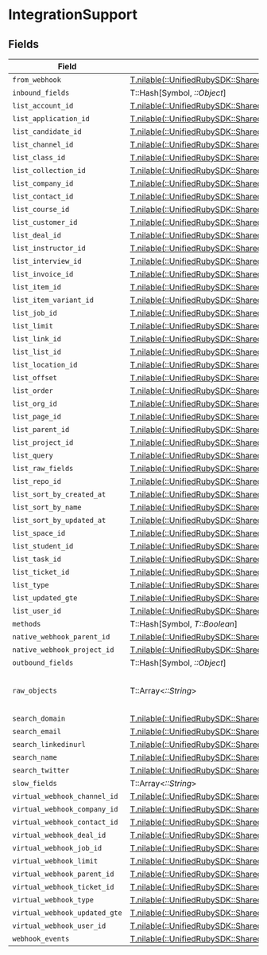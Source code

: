 # IntegrationSupport


## Fields

| Field                                                                                                                                          | Type                                                                                                                                           | Required                                                                                                                                       | Description                                                                                                                                    |
| ---------------------------------------------------------------------------------------------------------------------------------------------- | ---------------------------------------------------------------------------------------------------------------------------------------------- | ---------------------------------------------------------------------------------------------------------------------------------------------- | ---------------------------------------------------------------------------------------------------------------------------------------------- |
| `from_webhook`                                                                                                                                 | [T.nilable(::UnifiedRubySDK::Shared::FromWebhook)](../../models/shared/fromwebhook.md)                                                         | :heavy_minus_sign:                                                                                                                             | N/A                                                                                                                                            |
| `inbound_fields`                                                                                                                               | T::Hash[Symbol, *::Object*]                                                                                                                    | :heavy_minus_sign:                                                                                                                             | N/A                                                                                                                                            |
| `list_account_id`                                                                                                                              | [T.nilable(::UnifiedRubySDK::Shared::ListAccountId)](../../models/shared/listaccountid.md)                                                     | :heavy_minus_sign:                                                                                                                             | N/A                                                                                                                                            |
| `list_application_id`                                                                                                                          | [T.nilable(::UnifiedRubySDK::Shared::ListApplicationId)](../../models/shared/listapplicationid.md)                                             | :heavy_minus_sign:                                                                                                                             | N/A                                                                                                                                            |
| `list_candidate_id`                                                                                                                            | [T.nilable(::UnifiedRubySDK::Shared::ListCandidateId)](../../models/shared/listcandidateid.md)                                                 | :heavy_minus_sign:                                                                                                                             | N/A                                                                                                                                            |
| `list_channel_id`                                                                                                                              | [T.nilable(::UnifiedRubySDK::Shared::ListChannelId)](../../models/shared/listchannelid.md)                                                     | :heavy_minus_sign:                                                                                                                             | N/A                                                                                                                                            |
| `list_class_id`                                                                                                                                | [T.nilable(::UnifiedRubySDK::Shared::ListClassId)](../../models/shared/listclassid.md)                                                         | :heavy_minus_sign:                                                                                                                             | N/A                                                                                                                                            |
| `list_collection_id`                                                                                                                           | [T.nilable(::UnifiedRubySDK::Shared::ListCollectionId)](../../models/shared/listcollectionid.md)                                               | :heavy_minus_sign:                                                                                                                             | N/A                                                                                                                                            |
| `list_company_id`                                                                                                                              | [T.nilable(::UnifiedRubySDK::Shared::ListCompanyId)](../../models/shared/listcompanyid.md)                                                     | :heavy_minus_sign:                                                                                                                             | N/A                                                                                                                                            |
| `list_contact_id`                                                                                                                              | [T.nilable(::UnifiedRubySDK::Shared::ListContactId)](../../models/shared/listcontactid.md)                                                     | :heavy_minus_sign:                                                                                                                             | N/A                                                                                                                                            |
| `list_course_id`                                                                                                                               | [T.nilable(::UnifiedRubySDK::Shared::ListCourseId)](../../models/shared/listcourseid.md)                                                       | :heavy_minus_sign:                                                                                                                             | N/A                                                                                                                                            |
| `list_customer_id`                                                                                                                             | [T.nilable(::UnifiedRubySDK::Shared::ListCustomerId)](../../models/shared/listcustomerid.md)                                                   | :heavy_minus_sign:                                                                                                                             | N/A                                                                                                                                            |
| `list_deal_id`                                                                                                                                 | [T.nilable(::UnifiedRubySDK::Shared::ListDealId)](../../models/shared/listdealid.md)                                                           | :heavy_minus_sign:                                                                                                                             | N/A                                                                                                                                            |
| `list_instructor_id`                                                                                                                           | [T.nilable(::UnifiedRubySDK::Shared::ListInstructorId)](../../models/shared/listinstructorid.md)                                               | :heavy_minus_sign:                                                                                                                             | N/A                                                                                                                                            |
| `list_interview_id`                                                                                                                            | [T.nilable(::UnifiedRubySDK::Shared::ListInterviewId)](../../models/shared/listinterviewid.md)                                                 | :heavy_minus_sign:                                                                                                                             | N/A                                                                                                                                            |
| `list_invoice_id`                                                                                                                              | [T.nilable(::UnifiedRubySDK::Shared::ListInvoiceId)](../../models/shared/listinvoiceid.md)                                                     | :heavy_minus_sign:                                                                                                                             | N/A                                                                                                                                            |
| `list_item_id`                                                                                                                                 | [T.nilable(::UnifiedRubySDK::Shared::ListItemId)](../../models/shared/listitemid.md)                                                           | :heavy_minus_sign:                                                                                                                             | N/A                                                                                                                                            |
| `list_item_variant_id`                                                                                                                         | [T.nilable(::UnifiedRubySDK::Shared::ListItemVariantId)](../../models/shared/listitemvariantid.md)                                             | :heavy_minus_sign:                                                                                                                             | N/A                                                                                                                                            |
| `list_job_id`                                                                                                                                  | [T.nilable(::UnifiedRubySDK::Shared::ListJobId)](../../models/shared/listjobid.md)                                                             | :heavy_minus_sign:                                                                                                                             | N/A                                                                                                                                            |
| `list_limit`                                                                                                                                   | [T.nilable(::UnifiedRubySDK::Shared::ListLimit)](../../models/shared/listlimit.md)                                                             | :heavy_minus_sign:                                                                                                                             | N/A                                                                                                                                            |
| `list_link_id`                                                                                                                                 | [T.nilable(::UnifiedRubySDK::Shared::ListLinkId)](../../models/shared/listlinkid.md)                                                           | :heavy_minus_sign:                                                                                                                             | N/A                                                                                                                                            |
| `list_list_id`                                                                                                                                 | [T.nilable(::UnifiedRubySDK::Shared::ListListId)](../../models/shared/listlistid.md)                                                           | :heavy_minus_sign:                                                                                                                             | N/A                                                                                                                                            |
| `list_location_id`                                                                                                                             | [T.nilable(::UnifiedRubySDK::Shared::ListLocationId)](../../models/shared/listlocationid.md)                                                   | :heavy_minus_sign:                                                                                                                             | N/A                                                                                                                                            |
| `list_offset`                                                                                                                                  | [T.nilable(::UnifiedRubySDK::Shared::ListOffset)](../../models/shared/listoffset.md)                                                           | :heavy_minus_sign:                                                                                                                             | N/A                                                                                                                                            |
| `list_order`                                                                                                                                   | [T.nilable(::UnifiedRubySDK::Shared::ListOrder)](../../models/shared/listorder.md)                                                             | :heavy_minus_sign:                                                                                                                             | N/A                                                                                                                                            |
| `list_org_id`                                                                                                                                  | [T.nilable(::UnifiedRubySDK::Shared::ListOrgId)](../../models/shared/listorgid.md)                                                             | :heavy_minus_sign:                                                                                                                             | N/A                                                                                                                                            |
| `list_page_id`                                                                                                                                 | [T.nilable(::UnifiedRubySDK::Shared::ListPageId)](../../models/shared/listpageid.md)                                                           | :heavy_minus_sign:                                                                                                                             | N/A                                                                                                                                            |
| `list_parent_id`                                                                                                                               | [T.nilable(::UnifiedRubySDK::Shared::ListParentId)](../../models/shared/listparentid.md)                                                       | :heavy_minus_sign:                                                                                                                             | N/A                                                                                                                                            |
| `list_project_id`                                                                                                                              | [T.nilable(::UnifiedRubySDK::Shared::ListProjectId)](../../models/shared/listprojectid.md)                                                     | :heavy_minus_sign:                                                                                                                             | N/A                                                                                                                                            |
| `list_query`                                                                                                                                   | [T.nilable(::UnifiedRubySDK::Shared::ListQuery)](../../models/shared/listquery.md)                                                             | :heavy_minus_sign:                                                                                                                             | N/A                                                                                                                                            |
| `list_raw_fields`                                                                                                                              | [T.nilable(::UnifiedRubySDK::Shared::ListRawFields)](../../models/shared/listrawfields.md)                                                     | :heavy_minus_sign:                                                                                                                             | N/A                                                                                                                                            |
| `list_repo_id`                                                                                                                                 | [T.nilable(::UnifiedRubySDK::Shared::ListRepoId)](../../models/shared/listrepoid.md)                                                           | :heavy_minus_sign:                                                                                                                             | N/A                                                                                                                                            |
| `list_sort_by_created_at`                                                                                                                      | [T.nilable(::UnifiedRubySDK::Shared::ListSortByCreatedAt)](../../models/shared/listsortbycreatedat.md)                                         | :heavy_minus_sign:                                                                                                                             | N/A                                                                                                                                            |
| `list_sort_by_name`                                                                                                                            | [T.nilable(::UnifiedRubySDK::Shared::ListSortByName)](../../models/shared/listsortbyname.md)                                                   | :heavy_minus_sign:                                                                                                                             | N/A                                                                                                                                            |
| `list_sort_by_updated_at`                                                                                                                      | [T.nilable(::UnifiedRubySDK::Shared::ListSortByUpdatedAt)](../../models/shared/listsortbyupdatedat.md)                                         | :heavy_minus_sign:                                                                                                                             | N/A                                                                                                                                            |
| `list_space_id`                                                                                                                                | [T.nilable(::UnifiedRubySDK::Shared::ListSpaceId)](../../models/shared/listspaceid.md)                                                         | :heavy_minus_sign:                                                                                                                             | N/A                                                                                                                                            |
| `list_student_id`                                                                                                                              | [T.nilable(::UnifiedRubySDK::Shared::ListStudentId)](../../models/shared/liststudentid.md)                                                     | :heavy_minus_sign:                                                                                                                             | N/A                                                                                                                                            |
| `list_task_id`                                                                                                                                 | [T.nilable(::UnifiedRubySDK::Shared::ListTaskId)](../../models/shared/listtaskid.md)                                                           | :heavy_minus_sign:                                                                                                                             | N/A                                                                                                                                            |
| `list_ticket_id`                                                                                                                               | [T.nilable(::UnifiedRubySDK::Shared::ListTicketId)](../../models/shared/listticketid.md)                                                       | :heavy_minus_sign:                                                                                                                             | N/A                                                                                                                                            |
| `list_type`                                                                                                                                    | [T.nilable(::UnifiedRubySDK::Shared::ListType)](../../models/shared/listtype.md)                                                               | :heavy_minus_sign:                                                                                                                             | N/A                                                                                                                                            |
| `list_updated_gte`                                                                                                                             | [T.nilable(::UnifiedRubySDK::Shared::ListUpdatedGte)](../../models/shared/listupdatedgte.md)                                                   | :heavy_minus_sign:                                                                                                                             | N/A                                                                                                                                            |
| `list_user_id`                                                                                                                                 | [T.nilable(::UnifiedRubySDK::Shared::ListUserId)](../../models/shared/listuserid.md)                                                           | :heavy_minus_sign:                                                                                                                             | N/A                                                                                                                                            |
| `methods`                                                                                                                                      | T::Hash[Symbol, *T::Boolean*]                                                                                                                  | :heavy_minus_sign:                                                                                                                             | N/A                                                                                                                                            |
| `native_webhook_parent_id`                                                                                                                     | [T.nilable(::UnifiedRubySDK::Shared::NativeWebhookParentId)](../../models/shared/nativewebhookparentid.md)                                     | :heavy_minus_sign:                                                                                                                             | N/A                                                                                                                                            |
| `native_webhook_project_id`                                                                                                                    | [T.nilable(::UnifiedRubySDK::Shared::NativeWebhookProjectId)](../../models/shared/nativewebhookprojectid.md)                                   | :heavy_minus_sign:                                                                                                                             | N/A                                                                                                                                            |
| `outbound_fields`                                                                                                                              | T::Hash[Symbol, *::Object*]                                                                                                                    | :heavy_minus_sign:                                                                                                                             | N/A                                                                                                                                            |
| `raw_objects`                                                                                                                                  | T::Array<*::String*>                                                                                                                           | :heavy_minus_sign:                                                                                                                             | objects that we map from in the integration                                                                                                    |
| `search_domain`                                                                                                                                | [T.nilable(::UnifiedRubySDK::Shared::SearchDomain)](../../models/shared/searchdomain.md)                                                       | :heavy_minus_sign:                                                                                                                             | N/A                                                                                                                                            |
| `search_email`                                                                                                                                 | [T.nilable(::UnifiedRubySDK::Shared::SearchEmail)](../../models/shared/searchemail.md)                                                         | :heavy_minus_sign:                                                                                                                             | N/A                                                                                                                                            |
| `search_linkedinurl`                                                                                                                           | [T.nilable(::UnifiedRubySDK::Shared::SearchLinkedinurl)](../../models/shared/searchlinkedinurl.md)                                             | :heavy_minus_sign:                                                                                                                             | N/A                                                                                                                                            |
| `search_name`                                                                                                                                  | [T.nilable(::UnifiedRubySDK::Shared::SearchName)](../../models/shared/searchname.md)                                                           | :heavy_minus_sign:                                                                                                                             | N/A                                                                                                                                            |
| `search_twitter`                                                                                                                               | [T.nilable(::UnifiedRubySDK::Shared::SearchTwitter)](../../models/shared/searchtwitter.md)                                                     | :heavy_minus_sign:                                                                                                                             | N/A                                                                                                                                            |
| `slow_fields`                                                                                                                                  | T::Array<*::String*>                                                                                                                           | :heavy_minus_sign:                                                                                                                             | N/A                                                                                                                                            |
| `virtual_webhook_channel_id`                                                                                                                   | [T.nilable(::UnifiedRubySDK::Shared::VirtualWebhookChannelId)](../../models/shared/virtualwebhookchannelid.md)                                 | :heavy_minus_sign:                                                                                                                             | N/A                                                                                                                                            |
| `virtual_webhook_company_id`                                                                                                                   | [T.nilable(::UnifiedRubySDK::Shared::VirtualWebhookCompanyId)](../../models/shared/virtualwebhookcompanyid.md)                                 | :heavy_minus_sign:                                                                                                                             | N/A                                                                                                                                            |
| `virtual_webhook_contact_id`                                                                                                                   | [T.nilable(::UnifiedRubySDK::Shared::VirtualWebhookContactId)](../../models/shared/virtualwebhookcontactid.md)                                 | :heavy_minus_sign:                                                                                                                             | N/A                                                                                                                                            |
| `virtual_webhook_deal_id`                                                                                                                      | [T.nilable(::UnifiedRubySDK::Shared::VirtualWebhookDealId)](../../models/shared/virtualwebhookdealid.md)                                       | :heavy_minus_sign:                                                                                                                             | N/A                                                                                                                                            |
| `virtual_webhook_job_id`                                                                                                                       | [T.nilable(::UnifiedRubySDK::Shared::VirtualWebhookJobId)](../../models/shared/virtualwebhookjobid.md)                                         | :heavy_minus_sign:                                                                                                                             | N/A                                                                                                                                            |
| `virtual_webhook_limit`                                                                                                                        | [T.nilable(::UnifiedRubySDK::Shared::VirtualWebhookLimit)](../../models/shared/virtualwebhooklimit.md)                                         | :heavy_minus_sign:                                                                                                                             | N/A                                                                                                                                            |
| `virtual_webhook_parent_id`                                                                                                                    | [T.nilable(::UnifiedRubySDK::Shared::VirtualWebhookParentId)](../../models/shared/virtualwebhookparentid.md)                                   | :heavy_minus_sign:                                                                                                                             | N/A                                                                                                                                            |
| `virtual_webhook_ticket_id`                                                                                                                    | [T.nilable(::UnifiedRubySDK::Shared::VirtualWebhookTicketId)](../../models/shared/virtualwebhookticketid.md)                                   | :heavy_minus_sign:                                                                                                                             | N/A                                                                                                                                            |
| `virtual_webhook_type`                                                                                                                         | [T.nilable(::UnifiedRubySDK::Shared::VirtualWebhookType)](../../models/shared/virtualwebhooktype.md)                                           | :heavy_minus_sign:                                                                                                                             | N/A                                                                                                                                            |
| `virtual_webhook_updated_gte`                                                                                                                  | [T.nilable(::UnifiedRubySDK::Shared::VirtualWebhookUpdatedGte)](../../models/shared/virtualwebhookupdatedgte.md)                               | :heavy_minus_sign:                                                                                                                             | N/A                                                                                                                                            |
| `virtual_webhook_user_id`                                                                                                                      | [T.nilable(::UnifiedRubySDK::Shared::VirtualWebhookUserId)](../../models/shared/virtualwebhookuserid.md)                                       | :heavy_minus_sign:                                                                                                                             | N/A                                                                                                                                            |
| `webhook_events`                                                                                                                               | [T.nilable(::UnifiedRubySDK::Shared::PropertyIntegrationSupportWebhookEvents)](../../models/shared/propertyintegrationsupportwebhookevents.md) | :heavy_minus_sign:                                                                                                                             | N/A                                                                                                                                            |